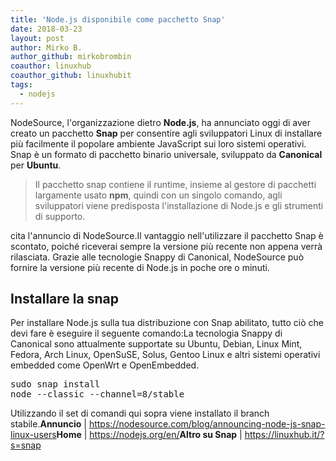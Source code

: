 ```yaml
---
title: 'Node.js disponibile come pacchetto Snap'
date: 2018-03-23
layout: post
author: Mirko B.
author_github: mirkobrombin
coauthor: linuxhub
coauthor_github: linuxhubit
tags:
  - nodejs
---
```

NodeSource, l'organizzazione dietro <strong>Node.js</strong>, ha annunciato oggi di aver creato un pacchetto <strong>Snap</strong> per consentire agli sviluppatori Linux di installare più facilmente il popolare ambiente JavaScript sui loro sistemi operativi. Snap è un formato di pacchetto binario universale, sviluppato da <strong>Canonical</strong> per <strong>Ubuntu</strong>.<blockquote>Il pacchetto snap contiene il runtime, insieme al gestore di pacchetti largamente usato <strong>npm</strong>, quindi con un singolo comando, agli sviluppatori viene predisposta l'installazione di Node.js e gli strumenti di supporto.</blockquote>cita l'annuncio di NodeSource.Il vantaggio nell'utilizzare il pacchetto Snap è scontato, poiché riceverai sempre la versione più recente non appena verrà rilasciata. Grazie alle tecnologie Snappy di Canonical, NodeSource può fornire la versione più recente di Node.js in poche ore o minuti.<h2>Installare la snap</h2>Per installare Node.js sulla tua distribuzione con Snap abilitato, tutto ciò che devi fare è eseguire il seguente comando:La tecnologia Snappy di Canonical sono attualmente supportate su Ubuntu, Debian, Linux Mint, Fedora, Arch Linux, OpenSuSE, Solus, Gentoo Linux e altri sistemi operativi embedded come OpenWrt e OpenEmbedded.<pre>sudo snap install node --classic --channel=8/stable</pre>Utilizzando il set di comandi qui sopra viene installato il branch stabile.<strong>Annuncio</strong> | <a href="https://nodesource.com/blog/announcing-node-js-snap-linux-users">https://nodesource.com/blog/announcing-node-js-snap-linux-users</a><strong>Home</strong> | <a href="https://nodejs.org/en/">https://nodejs.org/en/</a><strong>Altro su Snap</strong> | <a href="https://linuxhub.it/?s=snap">https://linuxhub.it/?s=snap</a>